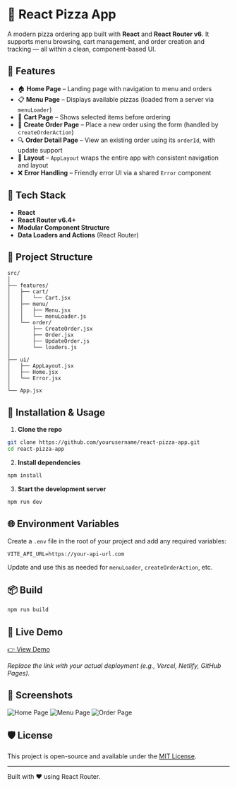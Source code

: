 # 🍕 React Pizza App

A modern pizza ordering app built with **React** and **React Router v6**. It supports menu browsing, cart management, and order creation and tracking — all within a clean, component-based UI.

## 🚀 Features

- 🏠 **Home Page** – Landing page with navigation to menu and orders
- 📋 **Menu Page** – Displays available pizzas (loaded from a server via `menuLoader`)
- 🛒 **Cart Page** – Shows selected items before ordering
- 📝 **Create Order Page** – Place a new order using the form (handled by `createOrderAction`)
- 🔍 **Order Detail Page** – View an existing order using its `orderId`, with update support
- 🧱 **Layout** – `AppLayout` wraps the entire app with consistent navigation and layout
- ❌ **Error Handling** – Friendly error UI via a shared `Error` component

## 🧩 Tech Stack

- **React**
- **React Router v6.4+**
- **Modular Component Structure**
- **Data Loaders and Actions** (React Router)

## 📁 Project Structure

```
src/
│
├── features/
│   ├── cart/
│   │   └── Cart.jsx
│   ├── menu/
│   │   ├── Menu.jsx
│   │   └── menuLoader.js
│   └── order/
│       ├── CreateOrder.jsx
│       ├── Order.jsx
│       ├── UpdateOrder.js
│       └── loaders.js
│
├── ui/
│   ├── AppLayout.jsx
│   ├── Home.jsx
│   └── Error.jsx
│
└── App.jsx
```

## 🔧 Installation & Usage

1. **Clone the repo**

```bash
git clone https://github.com/yourusername/react-pizza-app.git
cd react-pizza-app
```

2. **Install dependencies**

```bash
npm install
```

3. **Start the development server**

```bash
npm run dev
```

## 🌐 Environment Variables

Create a `.env` file in the root of your project and add any required variables:

```
VITE_API_URL=https://your-api-url.com
```

Update and use this as needed for `menuLoader`, `createOrderAction`, etc.

## 📦 Build

```bash
npm run build
```

## 🔗 Live Demo

[👉 View Demo](https://your-deployment-link.com)

_Replace the link with your actual deployment (e.g., Vercel, Netlify, GitHub Pages)._

## 📸 Screenshots

![Home Page](screenshots/home.png)
![Menu Page](screenshots/menu.png)
![Order Page](screenshots/order.png)

## 🛡️ License

This project is open-source and available under the [MIT License](LICENSE).

---

Built with ❤️ using React Router.
